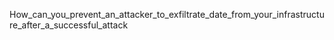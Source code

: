How_can_you_prevent_an_attacker_to_exfiltrate_date_from_your_infrastructure_after_a_successful_attack